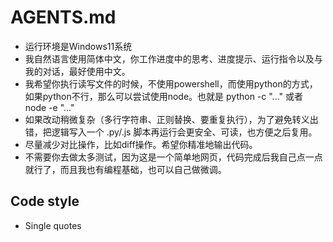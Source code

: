 # AGENTS.md

- 运行环境是Windows11系统
- 我自然语言使用简体中文，你工作进度中的思考、进度提示、运行指令以及与我的对话，最好使用中文。
- 我希望你执行读写文件的时候，不使用powershell，而使用python的方式，如果python不行，那么可以尝试使用node。也就是 python -c "..."  或者 node -e "..."
- 如果改动稍微复杂（多行字符串、正则替换、要重复执行），为了避免转义出错，把逻辑写入一个 .py/.js 脚本再运行会更安全、可读，也方便之后复用。
- 尽量减少对比操作，比如diff操作。希望你精准地输出代码。
- 不需要你去做太多测试，因为这是一个简单地网页，代码完成后我自己点一点就行了，而且我也有编程基础，也可以自己做微调。


## Code style
- Single quotes
